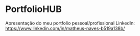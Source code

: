 # PortfolioHUB
Apresentação do meu portfolio pessoal/profissional
LinkedIn: https://www.linkedin.com/in/matheus-naves-b519a138b/

